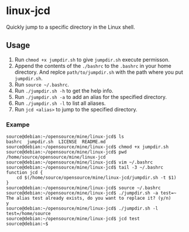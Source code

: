 # linux-jcd
Quickly jump to a specific directory in the Linux shell.

## Usage
1. Run `chmod +x jumpdir.sh` to give `jumpdir.sh` execute permisson.
2. Append the contents of the `./bashrc` to the `.bashrc` in your home directory. And replce `path/to/jumpdir.sh` with the path where you put `jumpdir.sh`.
3. Run `source ~/.bashrc`.
4. Run `./jumpdir.sh -h` to get the help info.
5. Run `./jumpdir.sh -a` to add an alias for the specified directory.
6. Run `./jumpdir.sh -l` to list all aliases.
7. Run `jcd <alias>` to jump to the specified directory.

### Exampe

```
source@debian:~/opensource/mine/linux-jcd$ ls
bashrc  jumpdir.sh  LICENSE  README.md
source@debian:~/opensource/mine/linux-jcd$ chmod +x jumpdir.sh 
source@debian:~/opensource/mine/linux-jcd$ pwd
/home/source/opensource/mine/linux-jcd
source@debian:~/opensource/mine/linux-jcd$ vim ~/.bashrc 
source@debian:~/opensource/mine/linux-jcd$ tail -3 ~/.bashrc 
function jcd {
	cd $(/home/source/opensource/mine/linux-jcd/jumpdir.sh -t $1)
}
source@debian:~/opensource/mine/linux-jcd$ source ~/.bashrc 
source@debian:~/opensource/mine/linux-jcd$ ./jumpdir.sh -a test=~
The alias test already exists, do you want to replace it? (y/n)
y
source@debian:~/opensource/mine/linux-jcd$ ./jumpdir.sh -l
test=/home/source
source@debian:~/opensource/mine/linux-jcd$ jcd test
source@debian:~$ 
```

